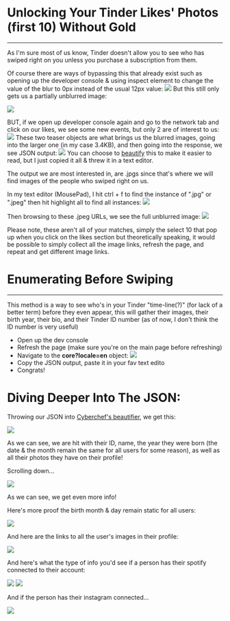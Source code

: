 # Unlocking Your Tinder Likes' Photos (first 10) Without Gold

***
As I'm sure most of us know, Tinder doesn't allow you to see who has swiped right on you unless you purchase a subscription from them.

Of course there are ways of bypassing this that already exist such as opening up the developer console & using inspect element to change the value of the blur to 0px instead of the usual 12px value:
![](https://github.com/1d8/GettingLikesPics/blob/master/tinder/devconsole.png) 
But this still only gets us a partially unblurred image:

![](https://github.com/1d8/GettingLikesPics/blob/master/tinder/blurredimg.png)

BUT, if we open up developer console again and go to the network tab and click on our likes, we see some new events, but only 2 are of interest to us:
![](https://github.com/1d8/GettingLikesPics/blob/master/tinder/teaser.png)
These two teaser objects are what brings us the blurred images, going into the larger one (in my case 3.4KB), and then going into the response, we see JSON output:
![](https://github.com/1d8/GettingLikesPics/blob/master/tinder/json.png)
You can choose to [beautify](https://gchq.github.io/CyberChef/#recipe=JSON_Beautify('%20%20%20%20',false)) this to make it easier to read, but I just copied it all & threw it in a text editor.

The output we are most interested in, are .jpgs since that's where we will find images of the people who swiped right on us.

In my text editor (MousePad), I hit ctrl + f to find the instance of ".jpg" or ".jpeg" then hit highlight all to find all instances:
![](https://github.com/1d8/GettingLikesPics/blob/master/tinder/mpad.png)

Then browsing to these .jpeg URLs, we see the full unblurred image:
![](https://github.com/1d8/GettingLikesPics/blob/master/tinder/fullimg.png)

Please note, these aren't all of your matches, simply the select 10 that pop up when you click on the likes section but theoretically speaking, it would be possible to simply collect all the image links, refresh the page, and repeat and get different image links.


# Enumerating Before Swiping

***
This method is a way to see who's in your Tinder "time-line(?)" (for lack of a better term) before they even appear, this will gather their images, their birth year, their bio, and their Tinder ID number (as of now, I don't think the ID number is very useful)

* Open up the dev console
* Refresh the page (make sure you're on the main page before refreshing)
* Navigate to the **core?locale=en** object:
![](https://github.com/1d8/GettingLikesPics/blob/master/more-imgs/devcons.png)
* Copy the JSON output, paste it in your fav text edito
* Congrats!

# Diving Deeper Into The JSON:
Throwing our JSON into [Cyberchef's beautifier](https://gchq.github.io/CyberChef/#recipe=JSON_Beautify('%20%20%20%20',false)), we get this:

![](https://github.com/1d8/GettingLikesPics/blob/master/more-imgs/info1.png)

As we can see, we are hit with their ID, name, the year they were born (the date & the month remain the same for all users for some reason), as well as all their photos they have on their profile!

Scrolling down...

![](https://github.com/1d8/GettingLikesPics/blob/master/more-imgs/info2.png)

As we can see, we get even more info!

Here's more proof the birth month & day remain static for all users:

![](https://github.com/1d8/GettingLikesPics/blob/master/more-imgs/info3.png)

And here are the links to all the user's images in their profile:

![](https://github.com/1d8/GettingLikesPics/blob/master/more-imgs/userimgs.png)

And here's what the type of info you'd see if a person has their spotify connected to their account:

![](/home/n9/study/cybernotes/tinder/spotify.png)
![](https://github.com/1d8/GettingLikesPics/blob/master/more-imgs/spotify.png)

And if the person has their instagram connected...

![](https://github.com/1d8/GettingLikesPics/blob/master/more-imgs/insta.png)
